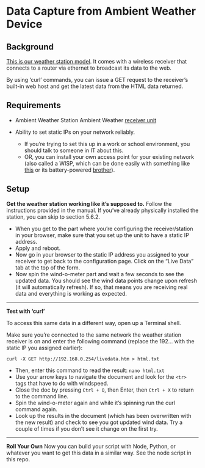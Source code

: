Data Capture from Ambient Weather Device
===================

Background
-------------

[This is our weather station model](http://www.ambientweather.com/amws1400ip.html). It comes with a wireless receiver that connects to a router via ethernet to broadcast its data to the web. 

By using ‘curl’ commands, you can issue a GET request to the receiver’s built-in web host and get the latest data from the HTML data returned.

Requirements
-------------

 - Ambient Weather Station Ambient Weather [receiver
   unit](http://ep.yimg.com/ay/yhst-37697109791737/ambient-weather-ws-1400-ip-observer-solar-powered-wireless-ip-weather-station-with-internet-publishing-12.gif) 
   
 - Ability to set static IPs on your network reliably. 
	 - If you’re trying   to set this up in a work or school environment, you should talk to someone in IT about this. 
	 - OR, you can install your own access point for your existing network (also called a WISP, which can be done easily with something like [this](http://www.amazon.com/TP-LINK-TL-WR710N-Wireless-Repeater-Charging/dp/B00FRMAOIO/ref=pd_sim_147_13?ie=UTF8&dpID=31Tw6VyWLrL&dpSrc=sims&preST=_AC_UL160_SR160,160_&refRID=1TBQ7Z2F7AVGRN9EG9FH) or its battery-powered [brother](http://www.amazon.com/TP-LINK-TL-MR3040-Wireless-Portable-Compatible/dp/B0088PPFP4/ref=sr_1_1?ie=UTF8&qid=1448323147&sr=8-1&keywords=tp-link%20battery%20router)).



Setup
-------------

**Get the weather station working like it’s supposed to.**
Follow the instructions provided in the manual. If you’ve already physically installed the station, you can skip to section 5.6.2.

- When you get to the part where you’re configuring the receiver/station in your browser, make sure that you set up the unit to have a static IP address.
- Apply and reboot.
- Now go in your browser to the static IP address you assigned to your receiver to get back to the configuration page. Click on the “Live Data” tab at the top of the form. 
- Now spin the wind-o-meter part and wait a few seconds to see the updated data. You should see the wind data points change upon refresh (it will automatically refresh). If so, that means you are receiving real data and everything is working as expected.

----------

**Test with ‘curl’**

To access this same data in a different way, open up a Terminal shell. 

Make sure you’re connected to the same network the weather station receiver is on and enter the following command (replace the 192… with the static IP you assigned earlier):

    curl -X GET http://192.168.0.254/livedata.htm > html.txt

- Then, enter this command to read the result: `nano html.txt`
- Use your arrow keys to navigate the document and look for the `<tr>` tags that have to do with windspeed.
- Close the doc by pressing `Ctrl + O`, then Enter, then `Ctrl + X` to return to the command line.
- Spin the wind-o-meter again and while it’s spinning run the curl command again.
- Look up the results in the document (which has been overwritten with the new result) and check to see you got updated wind data. Try a couple of times if you don’t see it change on the first try.

----------


**Roll Your Own**
Now you can build your script with Node, Python, or whatever you want to get this data in a similar way. See the node script in this repo.

